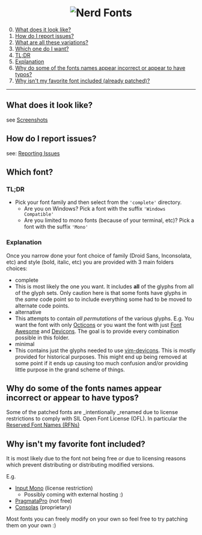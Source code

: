 <h1 align="center">
	<img src="https://raw.githubusercontent.com/ryanoasis/nerd-fonts/master/images/nerd-fonts-logo.png" alt="Nerd Fonts" />
</h1>


0. [What does it look like?](#what-does-it-look-like)
0. [How do I report issues?](#how-do-i-report-issues)
0. [What are all these variations?](#which-font)
0. [Which one do I want?](#which-font)
 0. [TL;DR](#tldr)
 0. [Explanation](#explanation)
0. [Why do some of the fonts names appear incorrect or appear to have typos?](#why-do-some-of-the-fonts-names-appear-incorrect-or-appear-to-have-typos)
0. [Why isn't my favorite font included (already patched)?](#why-isnt-my-favorite-font-included)

---

## What does it look like?

see [Screenshots](wiki/screenshots)

## How do I report issues? 

see: [Reporting Issues](wiki/reporting-issues)

## Which font?

### TL;DR

* Pick your font family and then select from the `'complete'` directory.
  * Are you on Windows? Pick a font with the suffix `'Windows Compatible'`
  * Are you limited to mono fonts (because of your terminal, etc)? Pick a font with the suffix `'Mono'`

### Explanation

Once you narrow done your font choice of family (Droid Sans, Inconsolata, etc) and style (bold, italic, etc) you are provided with 3 main folders choices:
 * complete
  * This is most likely the one you want. It includes **all** of the glyphs from all of the glyph sets. Only caution here is that some fonts have glyphs in the _same_ code point so to include everything some had to be moved to alternate code points.
 * alternative
  * This attempts to contain _all permutations_ of the various glyphs. E.g. You want the font with only [Octicons][octicons] or you want the font with just [Font Awesome][font-awesome] and [Devicons][vorillaz-devicons]. The goal is to provide every combination possible in this folder.
 * minimal
  * This contains just the glyphs needed to use [vim-devicons][vim-devicons]. This is mostly provided for historical purposes. This might end up being removed at some point if it ends up causing too much confusion and/or providing little purpose in the grand scheme of things.

## Why do some of the fonts names appear incorrect or appear to have typos?

Some of the patched fonts are _intentionally _renamed due to license restrictions to comply with SIL Open Font License (OFL). In particular the [Reserved Font Names (RFNs)](http://scripts.sil.org/cms/scripts/page.php?item_id=OFL_web_fonts_and_RFNs#14cbfd4a)

## Why isn't my favorite font included?

It is most likely due to the font not being free _or_ due to licensing reasons which prevent distributing or distributing modified versions. 

E.g.

* [Input Mono][input-mono] (license restriction)
  * Possibly coming with external hosting :)
* [PragmataPro][pragmatapro] (not free)
* [Consolas][consolas] (proprietary)


Most fonts you can freely modify on your own so feel free to try patching them on your own :)

[vim-devicons]:https://github.com/ryanoasis/vim-devicons
[vorillaz-devicons]:http://vorillaz.github.io/devicons/
[font-awesome]:https://github.com/FortAwesome/Font-Awesome
[octicons]:https://github.com/github/octicons
[gabrielelana-pomicons]:https://github.com/gabrielelana/pomicons
[Seti-UI]:https://atom.io/themes/seti-ui
[ryanoasis-powerline-extra-symbols]:https://github.com/ryanoasis/powerline-extra-symbols
[consolas]:https://www.microsoft.com/typography/fonts/family.aspx?FID=300
[input-mono]:http://input.fontbureau.com/download/
[pragmatapro]:http://www.fsd.it/shop/fonts/pragmatapro/
